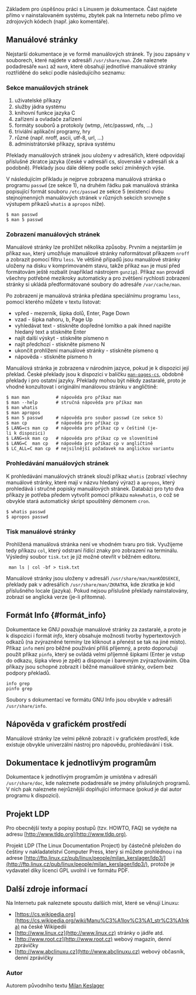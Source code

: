 Základem pro úspěšnou práci s Linuxem je dokumentace. Část najdete přímo
v nainstalovaném systému, zbytek pak na Internetu nebo přímo ve
zdrojových kódech (např. jako komentáře).

Manuálové stránky
-----------------

Nejstarší dokumentace je ve formě manuálových stránek. Ty jsou zapsány v
souborech, které najdete v adresáři `/usr/share/man`. Zde naleznete
podadresáře `man1` až `man9`, které obsahují jednotlivé manuálové
stránky roztříděné do sekcí podle následujícího seznamu:

### Sekce manuálových stránek

1.  uživatelské příkazy
2.  služby jádra systému
3.  knihovní funkce jazyka C
4.  zařízení a ovladače zařízení
5.  formáty souborů a protokoly (wtmp, /etc/passwd, nfs, \...)
6.  triviální aplikační programy, hry
7.  různé (např. nroff, ascii, utf-8, url, \...)
8.  administrátorské příkazy, správa systému

Překlady manuálových stránek jsou uloženy v adresářích, které odpovídají
příslušné zkratce jazyka (české v adresáři cs, slovenské v adresáři sk a
podobně). Překlady jsou dále děleny podle sekcí zmíněných výše.

V následujícím příkladu je nejprve zobrazena manuálová stránka o
programu `passwd` (ze sekce 1), na druhém řádku pak manuálová stránka
popisující formát souboru `/etc/passwd` ze sekce 5 (existenci dvou
stejnojmenných manuálových stránek v různých sekcích srovnejte s
výstupem příkazů `whatis` a `apropos` níže).

`$ man passwd`\
`$ man 5 passwd`

### Zobrazení manuálových stránek

Manuálové stránky lze prohlížet několika způsoby. Prvním a nejstarším je
příkaz `man`, který umožňuje manuálové stránky naformátovat příkazem
`nroff` a zobrazit pomocí filtru `less`. Ve většině případů jsou
manuálové stránky uloženy na disku v komprimovaném stavu, takže příkaz
`man` je musí před formátovám ještě rozbalit (například nástrojem
`gunzip`). Příkaz `man` provádí všechny potřebné mezikroky automaticky a
pro zvětšení rychlosti zobrazení stránky si ukládá předformátované
soubory do adresáře `/var/cache/man`.

Po zobrazení je manuálová stránka předána speciálnímu programu `less`,
pomocí kterého můžete v textu listovat:

-   vpřed - mezerník, šipka dolů, Enter, Page Down
-   vzad - šipka nahoru, b, Page Up
-   vyhledávat text - stiskněte dopředné lomítko a pak ihned napište
    hledaný text a stiskněte Enter
-   najít další výskyt - stiskněte písmeno n
-   najít předchozí - stiskněte písmeno N
-   ukončit prohlížení manuálové stránky - stiskněte písmeno q
-   nápověda - stiskněte písmeno h

Manuálová stránka je zobrazena v národním jazyce, pokud je k dispozici
její překlad. České překlady jsou k dispozici v balíčku
[`man-pages-cs`](man-pages-cs "wikilink"), obdobně překlady i pro
ostatní jazyky. Překlady mohou být někdy zastaralé, proto je vhodné
konzultovat i originální manálovou stránku v angličtině:

`$ man man          # nápověda pro příkaz man`\
`$ man --help       # stručná nápověda pro příkaz man`\
`$ man whatis`\
`$ man apropos`\
`$ man 5 passwd     # nápověda pro soubor passwd (ze sekce 5)`\
`$ man cp           # nápověda pro příkaz cp`\
`$ LANG=cs man cp   # nápověda pro příkaz cp v češtině (je-li k dispozici)`\
`$ LANG=sk man cp   # nápověda pro příkaz cp ve slovenštině`\
`$ LANG=C  man cp   # nápověda pro příkaz cp v angličtině`\
`$ LC_ALL=C man cp  # nejsilnější požadavek na anglickou variantu`

### Prohledávání manuálových stránek

K prohledávání manuálových stránek slouží příkaz `whatis` (zobrazí
všechny manuálové stránky, které mají v názvu hledaný výraz) a
`apropos`, který prohledává i stručné popisky manuálových stránek.
Databázi pro tyto dva příkazy je potřeba předem vytvořit pomocí příkazu
`makewhatis`, o což se obvykle stará automatický skript spouštěný
démonem `cron`.

`$ whatis passwd`\
`$ apropos passwd`

### Tisk manuálové stránky

Prohlížená manuálová stránka není ve vhodném tvaru pro tisk. Využijeme
tedy příkazu `col`, který odstraní řídící znaky pro zobrazení na
terminálu. Výsledný soubor `tisk.txt` je již možné otevřít v běžném
editoru.

` man ls | col -bf > tisk.txt`

Manuálové stránky jsou uloženy v adresáři `/usr/share/man/manKÓDSEKCE`,
překlady pak v adresářích `/usr/share/man/ZKRATKA`, kde zkratka je kód
příslušného locale (jazyka). Pokud nejsou příslušné překlady
nainstalovány, zobrazí se anglická verze (je-li přítomna).

Formát Info {#formát_info}
-----------

Dokumentace ke GNU považuje manuálové stránky za zastaralé, a proto je k
dispozici i formát *info*, který obsahuje možnosti tvorby hypertextových
odkazů (na zvýrazněné termíny lze kliknout a přenést se tak na jiné
místo). Příkaz `info` není pro běžné používání příliš příjemný, a proto
doporučuji použít příkaz `pinfo`, který se ovládá velmi příjemně šipkami
(Enter je vstup do odkazu, šipka vlevo je zpět) a disponuje i barevným
zvýrazňováním. Oba příkazy jsou schopné zobrazit i běžné manuálové
stránky, ovšem bez podpory překladů.

`info grep`\
`pinfo grep`

Soubory s dokumentací ve formátu GNU Info jsou obvykle v adresáři
`/usr/share/info`.

Nápověda v grafickém prostředí
------------------------------

Manuálové stránky lze velmi pěkně zobrazit i v grafickém prostředí, kde
existuje obvykle univerzální nástroj pro nápovědu, prohledávání i tisk.

Dokumentace k jednotlivým programům
-----------------------------------

Dokumentace k jednotlivým programům je umístěna v adresáři
`/usr/share/doc`, kde naleznete podadresáře se jmény příslušných
programů. V nich pak naleznete nejrůznější doplňující informace (pokud
je dal autor programu k dispozici).

Projekt LDP
-----------

Pro obecnější texty a popisy postupů (tzv. HOWTO, FAQ) se vydejte na
adresu [http://www.tldp.org](http://www.tldp.org).

Projekt LDP (The Linux Documentation Project) by částečně přeložen do
češtiny v nakladatelství Computer Press, který si můžete prohlédnou i na
adrese [http://ftp.linux.cz/pub/linux/people/milan_kerslager/ldp3/](http://ftp.linux.cz/pub/linux/people/milan_kerslager/ldp3/),
protože je vydavatel díky licenci GPL uvolnil i ve formátu PDF.

Další zdroje informací
----------------------

Na Internetu pak naleznete spoustu dalších míst, které se věnují Linuxu:

- [https://cs.wikipedia.org](https://cs.wikipedia.org/wiki/Manu%C3%A1lov%C3%A1_str%C3%A1nka) na české Wikipedii
- [http://www.linux.cz](http://www.linux.cz) stránky o jádře atd.
- [http://www.root.cz](http://www.root.cz) webový magazín, denní zprávičky
- [http://www.abclinuxu.cz](http://www.abclinuxu.cz) webový občasník, denní zprávičky

### Autor

Autorem původního textu [Milan Keslager](https://www.pslib.cz/milan.kerslager/Linux)
